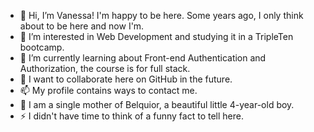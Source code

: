 - 👋 Hi, I’m Vanessa! I'm happy to be here. Some years ago, I only think about to be here and now I'm. 
- 👀 I’m interested in Web Development and studying it in a TripleTen bootcamp.
- 🌱 I’m currently learning about Front-end Authentication and Authorization, the course is for full stack.
- 💞️ I want to collaborate here on GitHub in the future.
- 📫 My profile contains ways to contact me.
- 💙 I am a single mother of Belquior, a beautiful little 4-year-old boy.
- ⚡ I didn't have time to think of a funny fact to tell here.

<!---
VanessaYuriAB/VanessaYuriAB is a ✨ special ✨ repository because its `README.md` (this file) appears on your GitHub profile.
You can click the Preview link to take a look at your changes.
--->

